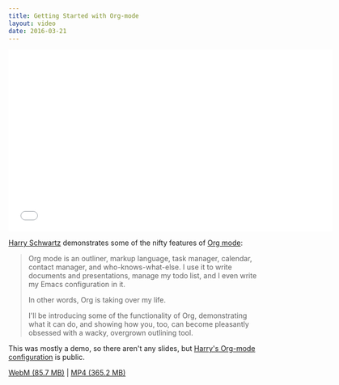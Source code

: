 ```yaml
---
title: Getting Started with Org-mode
layout: video
date: 2016-03-21
---
```


<iframe width="640" height="360" src="//www.youtube.com/embed/SzA2YODtgK4"
frameborder="0" allowfullscreen></iframe>

[Harry Schwartz][] demonstrates some of the nifty features of [Org mode][]:

> Org mode is an outliner, markup language, task manager, calendar, contact
> manager, and who-knows-what-else. I use it to write documents and
> presentations, manage my todo list, and I even write my Emacs configuration in
> it.
>
> In other words, Org is taking over my life.
>
> I'll be introducing some of the functionality of Org, demonstrating what it
> can do, and showing how you, too, can become pleasantly obsessed with a wacky,
> overgrown outlining tool.

This was mostly a demo, so there aren't any slides, but
[Harry's Org-mode configuration][] is public.

[WebM (85.7 MB)](https://s3.amazonaws.com/emacsboston/videos/getting-started-with-org-mode.webm) |
[MP4 (365.2 MB)](https://s3.amazonaws.com/emacsboston/videos/getting-started-with-org-mode.mp4)

[Harry Schwartz]: http://harryrschwartz.com/
[Org mode]: http://orgmode.org/
[Harry's Org-mode configuration]: https://github.com/hrs/dotfiles/blob/master/emacs.d/configuration.org#publishing-and-task-management-with-org-mode
